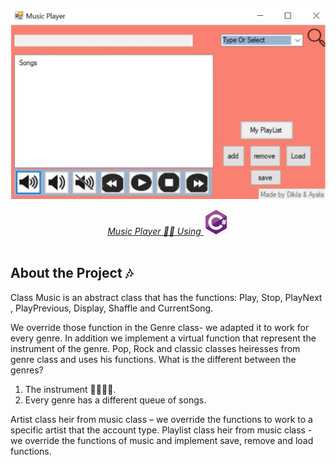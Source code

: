 <p align="center">
  <a href="https://github.com/AyalaTzabari">
    <img src="Music_Player_Picture.png" alt="Logo"> 
<p align ="center"> 
<i>Music Player 🎵🎼 
<a href="https://code.visualstudio.com/docs/csharp/get-started">Using 
<img src="https://raw.githubusercontent.com/devicons/devicon/master/icons/csharp/csharp-original.svg" alt="csharp" width="40" height="40"/> </a>
</i>
<br><br>
  
## About the Project 🎶

Class Music is an abstract class that has the functions: Play, Stop, PlayNext , PlayPrevious, Display, Shaffle and CurrentSong.

We override those function in the Genre class- we adapted it to work for every genre. In addition we implement a virtual function that represent the instrument of the genre.
Pop, Rock and classic classes heiresses from genre class and uses his functions. 
What is the different between the genres?
1. The instrument 🎷🎸🎹🎺.
2. Every genre has a different queue of songs.

Artist class heir from music class – we override the functions to work to a specific artist that the account type.
Playlist class heir from music class - we override the functions of music and implement save, remove and load functions.

